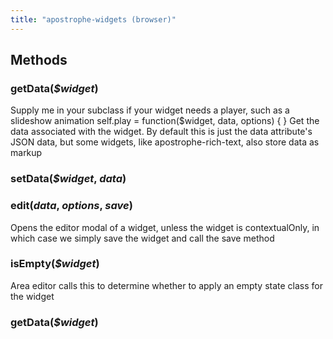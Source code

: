 ```yaml
---
title: "apostrophe-widgets (browser)"
---
```


## Methods
### getData(*$widget*)
Supply me in your subclass if your widget
needs a player, such as a slideshow animation
self.play = function($widget, data, options) {
}
Get the data associated with the widget. By
default this is just the data attribute's
JSON data, but some widgets, like apostrophe-rich-text,
also store data as markup
### setData(*$widget*, *data*)

### edit(*data*, *options*, *save*)
Opens the editor modal of a widget, unless the widget is contextualOnly,
in which case we simply save the widget and call the save method
### isEmpty(*$widget*)
Area editor calls this to determine whether to apply an empty state
class for the widget
### getData(*$widget*)

